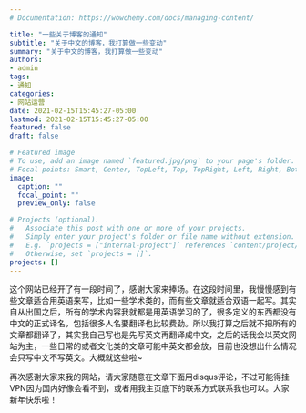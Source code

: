 ```yaml
---
# Documentation: https://wowchemy.com/docs/managing-content/

title: "一些关于博客的通知"
subtitle: "关于中文的博客，我打算做一些变动"
summary: "关于中文的博客，我打算做一些变动"
authors: 
- admin
tags: 
- 通知
categories:
- 网站运营
date: 2021-02-15T15:45:27-05:00
lastmod: 2021-02-15T15:45:27-05:00
featured: false
draft: false

# Featured image
# To use, add an image named `featured.jpg/png` to your page's folder.
# Focal points: Smart, Center, TopLeft, Top, TopRight, Left, Right, BottomLeft, Bottom, BottomRight.
image:
  caption: ""
  focal_point: ""
  preview_only: false

# Projects (optional).
#   Associate this post with one or more of your projects.
#   Simply enter your project's folder or file name without extension.
#   E.g. `projects = ["internal-project"]` references `content/project/deep-learning/index.md`.
#   Otherwise, set `projects = []`.
projects: []
---
```


这个网站已经开了有一段时间了，感谢大家来捧场。在这段时间里，我慢慢感到有些文章适合用英语来写，比如一些学术类的，而有些文章就适合双语一起写。其实自从出国之后，所有的学术内容我就都是用英语学习的了，很多定义的东西都没有中文的正式译名，包括很多人名要翻译也比较费劲。所以我打算之后就不把所有的文章都翻译了，其实我自己写也是先写英文再翻译成中文，之后的话我会以英文网站为主，一些日常的或者文化类的文章可能中英文都会放，目前也没想出什么情况会只写中文不写英文。大概就这些啦~

再次感谢大家来我的网站，请大家随意在文章下面用disqus评论，不过可能得挂VPN因为国内好像会看不到，或者用我主页底下的联系方式联系我也可以。大家新年快乐啦！